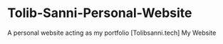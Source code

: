 # Tolib-Sanni-Personal-Website
A personal website acting as my portfolio
[Tolibsanni.tech] My Website

